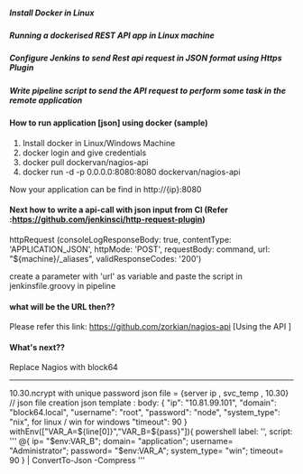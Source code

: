 ##### Install Docker in Linux
##### Running a dockerised REST API app in Linux machine
##### Configure Jenkins to send Rest api request in JSON format using Https Plugin 
##### Write pipeline script to send the API request to perform some task in the remote application

#### How to run application [json] using docker (sample)
1. Install docker in Linux/Windows Machine
2. docker login and give credentials
3. docker pull dockervan/nagios-api
4. docker run -d  -p 0.0.0.0:8080:8080 dockervan/nagios-api

Now your application can be find in http://{ip}:8080
#### Next how to write a api-call with json input from CI (Refer :https://github.com/jenkinsci/http-request-plugin)

httpRequest (consoleLogResponseBody: true,
      contentType: 'APPLICATION_JSON',
      httpMode: 'POST',
      requestBody: command,
      url: "${machine}/_aliases",
      validResponseCodes: '200')

create a parameter with 'url' as variable and paste the script in jenkinsfile.groovy in pipeline

#### what will be the URL then??
Please refer this link: https://github.com/zorkian/nagios-api [Using the API ]

#### What's next??
Replace Nagios with block64 



---
10.30.ncrypt with unique password
json file = {server ip , svc_temp , 10.30}  // json file creation
json template : body: 
{
  "ip": "10.81.99.101",
  "domain": "block64.local",
  "username": "root",
   "password":  "node",
   "system_type": "nix",  for linux / win for windows
    "timeout": 90
}
 withEnv(["VAR_A=${line[0]}","VAR_B=${pass}"]){
    powershell label: '', script: ''' @{ ip= "$env:VAR_B"; domain= "application"; username= "Administrator"; password= "$env:VAR_A"; system_type= "win"; timeout= 90 } | ConvertTo-Json -Compress '''
    
